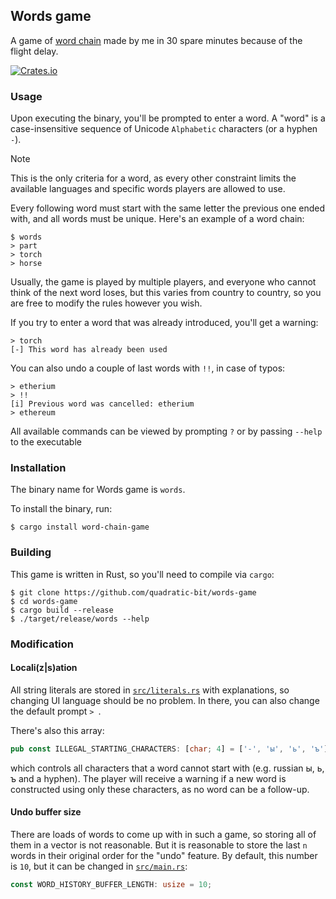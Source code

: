 Words game
----------

A game of [word chain](https://en.wikipedia.org/wiki/Word_chain) made by me
in 30 spare minutes because of the flight delay.

[![Crates.io](https://img.shields.io/crates/v/word-chain-game.svg)](https://crates.io/crates/word-chain-game)

### Usage

Upon executing the binary, you'll be prompted to enter a word. A "word" is a
case-insensitive sequence of Unicode `Alphabetic` characters (or a hyphen `-`).

> [!NOTE]
> This is the only criteria for a word, as every other constraint
> limits the available languages and specific words players are allowed to use.

Every following word must start with the same letter the previous one
ended with, and all words must be unique. Here's an example of a word chain:

```console
$ words
> part
> torch
> horse
```

Usually, the game is played by multiple players, and everyone who cannot
think of the next word loses, but this varies from country to country, so
you are free to modify the rules however you wish.

If you try to enter a word that was already introduced, you'll get a warning:

```console
> torch
[-] This word has already been used
```

You can also undo a couple of last words with `!!`, in case of typos:

```console
> etherium
> !!
[i] Previous word was cancelled: etherium
> ethereum
```

All available commands can be viewed by prompting `?`
or by passing `--help` to the executable

### Installation

The binary name for Words game is `words`.

To install the binary, run:

```console
$ cargo install word-chain-game
```

### Building

This game is written in Rust, so you'll need to compile via `cargo`:

```console
$ git clone https://github.com/quadratic-bit/words-game
$ cd words-game
$ cargo build --release
$ ./target/release/words --help
```

### Modification

#### Locali(z|s)ation

All string literals are stored in [`src/literals.rs`](src/literals.rs) with
explanations, so changing UI language should be no problem.
In there, you can also change the default prompt `> `.

There's also this array:
```rust
pub const ILLEGAL_STARTING_CHARACTERS: [char; 4] = ['-', 'ы', 'ь', 'ъ'];
```
which controls all characters that a word cannot start with
(e.g. russian ы, ь, ъ and a hyphen). The player will receive a warning if
a new word is constructed using only these characters, as no word can
be a follow-up.

#### Undo buffer size

There are loads of words to come up with in such a game, so storing all of them
in a vector is not reasonable. But it is reasonable to store the last `n` words
in their original order for the "undo" feature.
By default, this number is `10`,
but it can be changed in [`src/main.rs`](src/main.rs):

```rust
const WORD_HISTORY_BUFFER_LENGTH: usize = 10;
```
